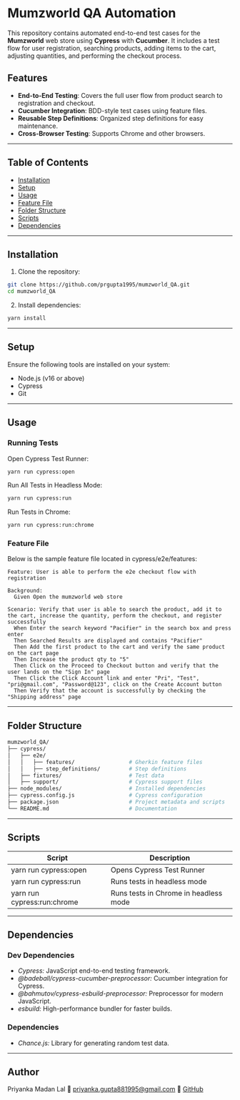 # Mumzworld QA Automation

This repository contains automated end-to-end test cases for the **Mumzworld** web store using **Cypress** with **Cucumber**. It includes a test flow for user registration, searching products, adding items to the cart, adjusting quantities, and performing the checkout process.

## Features

- **End-to-End Testing**: Covers the full user flow from product search to registration and checkout.
- **Cucumber Integration**: BDD-style test cases using feature files.
- **Reusable Step Definitions**: Organized step definitions for easy maintenance.
- **Cross-Browser Testing**: Supports Chrome and other browsers.

---

## Table of Contents

- [Installation](#installation)
- [Setup](#setup)
- [Usage](#usage)
- [Feature File](#feature-file)
- [Folder Structure](#folder-structure)
- [Scripts](#scripts)
- [Dependencies](#dependencies)

---

## Installation

1. Clone the repository:

```bash
git clone https://github.com/prgupta1995/mumzworld_QA.git
cd mumzworld_QA
```

2. Install dependencies:

```bash
yarn install
```

---

## Setup

Ensure the following tools are installed on your system:

- Node.js (v16 or above)
- Cypress
- Git

---

## Usage

### Running Tests

Open Cypress Test Runner:

```bash
yarn run cypress:open
```

Run All Tests in Headless Mode:

```bash
yarn run cypress:run
```

Run Tests in Chrome:

```bash
yarn run cypress:run:chrome
```

### Feature File

Below is the sample feature file located in cypress/e2e/features:

```gherkin
Feature: User is able to perform the e2e checkout flow with registration

Background:
  Given Open the mumzworld web store

Scenario: Verify that user is able to search the product, add it to the cart, increase the quantity, perform the checkout, and register successfully
  When Enter the search keyword "Pacifier" in the search box and press enter
  Then Searched Results are displayed and contains "Pacifier"
  Then Add the first product to the cart and verify the same product on the cart page
  Then Increase the product qty to "5"
  Then Click on the Proceed to Checkout button and verify that the user lands on the "Sign In" page
  Then Click the Click Account link and enter "Pri", "Test", "pri@gmail.com", "Password@123", click on the Create Account button
  Then Verify that the account is successfully by checking the "Shipping address" page
```

---

## Folder Structure

```bash
mumzworld_QA/
├── cypress/
│   ├── e2e/
│   │   ├── features/                 # Gherkin feature files
│   │   ├── step_definitions/         # Step definitions
│   ├── fixtures/                     # Test data
│   ├── support/                      # Cypress support files
├── node_modules/                     # Installed dependencies
├── cypress.config.js                 # Cypress configuration
├── package.json                      # Project metadata and scripts
└── README.md                         # Documentation
```

---

## Scripts

| Script                      | Description                           |
| --------------------------- | ------------------------------------- |
| yarn run cypress:open       | Opens Cypress Test Runner             |
| yarn run cypress:run        | Runs tests in headless mode           |
| yarn run cypress:run:chrome | Runs tests in Chrome in headless mode |

---

## Dependencies

### Dev Dependencies

- _Cypress:_ JavaScript end-to-end testing framework.
- _@badeball/cypress-cucumber-preprocessor:_ Cucumber integration for Cypress.
- _@bahmutov/cypress-esbuild-preprocessor:_ Preprocessor for modern JavaScript.
- _esbuild:_ High-performance bundler for faster builds.

### Dependencies

- _Chance.js:_ Library for generating random test data.

---

## Author

Priyanka Madan Lal
📧 priyanka.gupta881995@gmail.com
🔗 [GitHub](https://github.com/prgupta1995)

